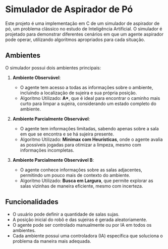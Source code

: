 # Simulador de Aspirador de Pó

Este projeto é uma implementação em C de um simulador de aspirador de pó, um problema clássico no estudo de Inteligência Artificial. O simulador é projetado para demonstrar diferentes cenários em que um agente aspirador pode operar, utilizando algoritmos apropriados para cada situação.

## Ambientes

O simulador possui dois ambientes principais:

1. **Ambiente Observável**:
   - O agente tem acesso a todas as informações sobre o ambiente, incluindo a localização de sujeira e sua própria posição.
   - Algoritmo Utilizado: **A\***, que é ideal para encontrar o caminho mais curto para limpar a sujeira, considerando um estado completo do ambiente.

2. **Ambiente Parcialmente Observável**:
   - O agente tem informações limitadas, sabendo apenas sobre a sala em que se encontra e se há sujeira presente.
   - Algoritmo Utilizado: **Minimax com Heurísticas**, onde o agente avalia as possíveis jogadas para otimizar a limpeza, mesmo com informações incompletas.

3. **Ambiente Parcialmente Observável B**:
   - O agente conhece informações sobre as salas adjacentes, permitindo um pouco mais de contexto do ambiente.
   - Algoritmo Utilizado: **Busca em Largura**, que permite explorar as salas vizinhas de maneira eficiente, mesmo com incerteza.

## Funcionalidades

- O usuário pode definir a quantidade de salas sujas.
- A posição inicial do robô e das sujeiras é gerada aleatoriamente.
- O agente pode ser controlado manualmente ou por IA em todos os ambientes.
- Cada ambiente possui uma controladora (IA) específica que soluciona o problema da maneira mais adequada.
